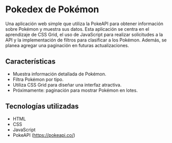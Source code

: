 # Pokedex de Pokémon

Una aplicación web simple que utiliza la PokeAPI para obtener información sobre Pokémon y muestra sus datos. Esta aplicación se centra en el aprendizaje de CSS Grid, el uso de JavaScript para realizar solicitudes a la API y la implementación de filtros para clasificar a los Pokémon. Además, se planea agregar una paginación en futuras actualizaciones.

## Características

- Muestra información detallada de Pokémon.
- Filtra Pokémon por tipo.
- Utiliza CSS Grid para diseñar una interfaz atractiva.
- Próximamente: paginación para mostrar Pokémon en lotes.

## Tecnologías utilizadas

- HTML
- CSS
- JavaScript
- PokeAPI (https://pokeapi.co/)